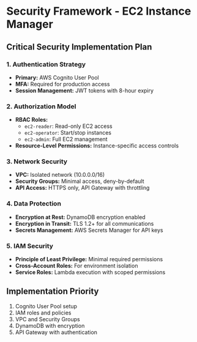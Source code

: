 # Security Framework - EC2 Instance Manager

## Critical Security Implementation Plan

### 1. Authentication Strategy

- **Primary:** AWS Cognito User Pool
- **MFA:** Required for production access
- **Session Management:** JWT tokens with 8-hour expiry

### 2. Authorization Model

- **RBAC Roles:**
  - `ec2-reader`: Read-only EC2 access
  - `ec2-operator`: Start/stop instances
  - `ec2-admin`: Full EC2 management
- **Resource-Level Permissions:** Instance-specific access controls

### 3. Network Security

- **VPC:** Isolated network (10.0.0.0/16)
- **Security Groups:** Minimal access, deny-by-default
- **API Access:** HTTPS only, API Gateway with throttling

### 4. Data Protection

- **Encryption at Rest:** DynamoDB encryption enabled
- **Encryption in Transit:** TLS 1.2+ for all communications
- **Secrets Management:** AWS Secrets Manager for API keys

### 5. IAM Security

- **Principle of Least Privilege:** Minimal required permissions
- **Cross-Account Roles:** For environment isolation
- **Service Roles:** Lambda execution with scoped permissions

## Implementation Priority

1. Cognito User Pool setup
2. IAM roles and policies
3. VPC and Security Groups
4. DynamoDB with encryption
5. API Gateway with authentication
